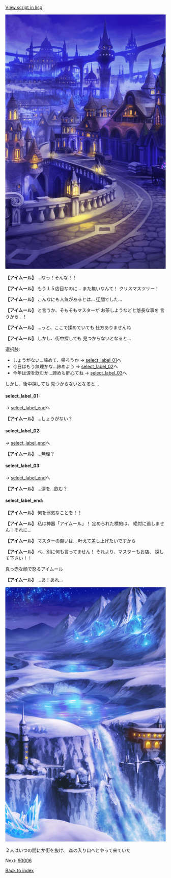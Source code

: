 [View script in lisp](../scripts/20025102.txt)

![town_night.png](../images/backgrounds/town_night.png)

**【アイムール】**
…なっ！そんな！！

**【アイムール】**
もう１５店目なのに…
また無いなんて！
クリスマスツリー！

**【アイムール】**
こんなにも人気があるとは…
迂闊でした…

**【アイムール】**
と言うか、そもそもマスターが
お茶しようなどと悠長な事を
言うから…！

**【アイムール】**
…っと、ここで揉めていても
仕方ありませんね

**【アイムール】**
しかし、街中探しても
見つからないとなると…

選択肢:
- しょうがない…諦めて、帰ろうか → [select_label_01](#select_label_01)へ
- 今日はもう無理かな…諦めよう → [select_label_02](#select_label_02)へ
- 今年は涙を飲むか…諦めも肝心てね → [select_label_03](#select_label_03)へ

しかし、街中探しても
見つからないとなると…

#### select_label_01:
 → [select_label_end](#select_label_end)へ

**【アイムール】**
…しょうがない？

#### select_label_02:
 → [select_label_end](#select_label_end)へ

**【アイムール】**
…無理？

#### select_label_03:
 → [select_label_end](#select_label_end)へ

**【アイムール】**
…涙を…飲む？

#### select_label_end:

**【アイムール】**
何を弱気なことを！！

**【アイムール】**
私は神器「アイムール」！
定められた標的は、
絶対に逃しません！それに…

**【アイムール】**
マスターの願いは…
叶えて差し上げたいですから

**【アイムール】**
べ、別に何も言ってません！
それより、マスターもお店、
探して下さい！！

真っ赤な顔で怒るアイムール

**【アイムール】**
…あ！あれ…

![highland_snow.png](../images/backgrounds/highland_snow.png)

２人はいつの間にか街を抜け、
森の入り口へとやって来ていた

Next: [90006](90006.md)

[Back to index](index.md)
